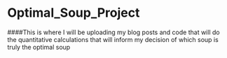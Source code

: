# Optimal_Soup_Project

####This is where I will be uploading my blog posts and code that will do the quantitative calculations that will inform my decision of which soup is truly the optimal soup
